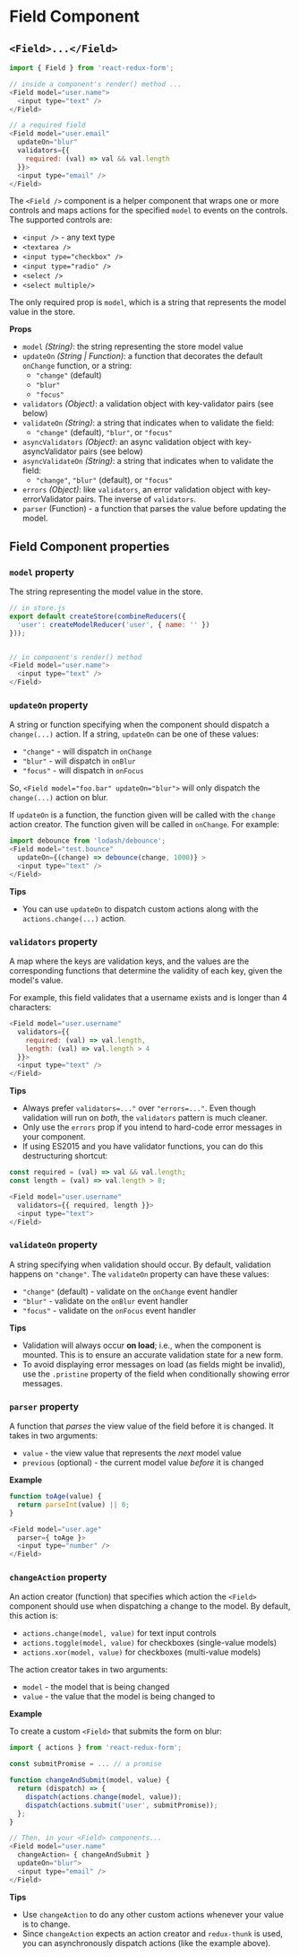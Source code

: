# Field Component

## `<Field>...</Field>`

```js
import { Field } from 'react-redux-form';

// inside a component's render() method ...
<Field model="user.name">
  <input type="text" />
</Field>

// a required field
<Field model="user.email"
  updateOn="blur"
  validators={{
    required: (val) => val && val.length
  }}>
  <input type="email" />
</Field>
```

The `<Field />` component is a helper component that wraps one or more controls and maps actions for the specified `model` to events on the controls. The supported controls are:

- `<input />` - any text type
- `<textarea />`
- `<input type="checkbox" />`
- `<input type="radio" />`
- `<select />`
- `<select multiple/>`

The only required prop is `model`, which is a string that represents the model value in the store.

**Props**
- `model` _(String)_: the string representing the store model value
- `updateOn` _(String | Function)_: a function that decorates the default `onChange` function, or a string:
  - `"change"` (default)
  - `"blur"`
  - `"focus"`
- `validators` _(Object)_: a validation object with key-validator pairs (see below)
- `validateOn` _(String)_: a string that indicates when to validate the field:
  - `"change"` (default), `"blur"`, or `"focus"`
- `asyncValidators` _(Object)_: an async validation object with key-asyncValidator pairs (see below)
- `asyncValidateOn` _(String)_: a string that indicates when to validate the field:
  - `"change"`, `"blur"` (default), or `"focus"`
- `errors` _(Object)_: like `validators`, an error validation object with key-errorValidator pairs. The inverse of `validators`.
- `parser` (Function) - a function that parses the value before updating the model.

## Field Component properties

### `model` property

The string representing the model value in the store.
```js
// in store.js
export default createStore(combineReducers({
  'user': createModelReducer('user', { name: '' })
}));


// in component's render() method
<Field model="user.name">
  <input type="text" />
</Field>
```

### `updateOn` property
A string or function specifying when the component should dispatch a `change(...)` action. If a string, `updateOn` can be one of these values:

- `"change"` - will dispatch in `onChange`
- `"blur"` - will dispatch in `onBlur`
- `"focus"` - will dispatch in `onFocus`

So, `<Field model="foo.bar" updateOn="blur">` will only dispatch the `change(...)` action on blur.

If `updateOn` is a function, the function given will be called with the `change` action creator. The function given will be called in `onChange`. For example:

```js
import debounce from 'lodash/debounce';
<Field model="test.bounce"
  updateOn={(change) => debounce(change, 1000)} >
  <input type="text" />
</Field>
```

**Tips**
- You can use `updateOn` to dispatch custom actions along with the `actions.change(...)` action.

### `validators` property
A map where the keys are validation keys, and the values are the corresponding functions that determine the validity of each key, given the model's value.

For example, this field validates that a username exists and is longer than 4 characters:

```js
<Field model="user.username"
  validators={{
    required: (val) => val.length,
    length: (val) => val.length > 4
  }}>
  <input type="text" />
</Field>
```

**Tips**
- Always prefer `validators=..."` over `"errors=..."`. Even though validation will run on _both_, the `validators` pattern is much cleaner.
- Only use the `errors` prop if you intend to hard-code error messages in your component.
- If using ES2015 and you have validator functions, you can do this destructuring shortcut:

```js
const required = (val) => val && val.length;
const length = (val) => val.length > 8;

<Field model="user.username"
  validators={{ required, length }}>
  <input type="text">
</Field>
```

### `validateOn` property
A string specifying when validation should occur. By default, validation happens on `"change"`. The `validateOn` property can have these values:
- `"change"` (default) - validate on the `onChange` event handler
- `"blur"` - validate on the `onBlur` event handler
- `"focus"` - validate on the `onFocus` event handler

**Tips**
- Validation will always occur **on load**; i.e., when the component is mounted. This is to ensure an accurate validation state for a new form.
- To avoid displaying error messages on load (as fields might be invalid), use the `.pristine` property of the field when conditionally showing error messages.

### `parser` property
A function that _parses_ the view value of the field before it is changed. It takes in two arguments:
- `value` - the view value that represents the _next_ model value
- `previous` (optional) - the current model value _before_ it is changed

**Example**
```js
function toAge(value) {
  return parseInt(value) || 0;
}

<Field model="user.age"
  parser={ toAge }>
  <input type="number" />
</Field>
```

### `changeAction` property
An action creator (function) that specifies which action the `<Field>` component should use when dispatching a change to the model. By default, this action is:

- `actions.change(model, value)` for text input controls
- `actions.toggle(model, value)` for checkboxes (single-value models)
- `actions.xor(model, value)` for checkboxes (multi-value models)

The action creator takes in two arguments:

- `model` - the model that is being changed
- `value` - the value that the model is being changed to

**Example**

To create a custom `<Field>` that submits the form on blur:

```js
import { actions } from 'react-redux-form';

const submitPromise = ... // a promise

function changeAndSubmit(model, value) {
  return (dispatch) => {
    dispatch(actions.change(model, value));
    dispatch(actions.submit('user', submitPromise));
  };
}

// Then, in your <Field> components...
<Field model="user.name"
  changeAction= { changeAndSubmit }
  updateOn="blur">
  <input type="email" />
</Field>
```

**Tips**
- Use `changeAction` to do any other custom actions whenever your value is to change.
- Since `changeAction` expects an action creator and `redux-thunk` is used, you can asynchronously dispatch actions (like the example above).